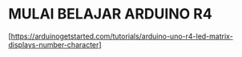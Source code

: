 # MULAI BELAJAR ARDUINO R4

[https://arduinogetstarted.com/tutorials/arduino-uno-r4-led-matrix-displays-number-character]
